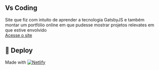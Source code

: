 ## Vs Coding
Site que fiz com intuito de aprender a tecnologia GatsbyJS e também montar um portfólio online em que pudesse mostrar projetos relevates em que estive envolvido <br/>
[Acesse o site](https://www.vscoding.com.br/)

## 💫 Deploy
Made with
[![Netlify](https://www.netlify.com/img/deploy/button.svg)](https://www.netlify.com/ "Clique e acesse agora!")
